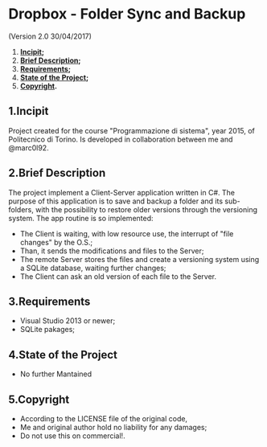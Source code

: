 # Dropbox - Folder Sync and Backup
(Version 2.0 30/04/2017)

1. **[Incipit](#1Incipit);**
2. **[Brief Description](#2brief-description);**
3. **[Requirements](#3requirements);**
4. **[State of the Project](#4state-of-the-project);**
5. **[Copyright](#5copyright).**

## 1.Incipit

Project created for the course "Programmazione di sistema", year 2015, of Politecnico di Torino.
Is developed in collaboration between me and @marc0l92.

## 2.Brief Description

The project implement a Client-Server application written in C#. 
The purpose of this application is to save and backup a folder and its sub-folders, with the possibility to restore older versions through the versioning system.
The app routine is so implemented:
- The Client is waiting, with low resource use, the interrupt of "file changes" by the O.S.;
- Than, it sends the modifications and files to the Server;
- The remote Server stores the files and create a versioning system using a SQLite database, waiting further changes;
- The Client can ask an old version of each file to the Server.

## 3.Requirements
- Visual Studio 2013 or newer;
- SQLite pakages;

## 4.State of the Project
- No further Mantained

## 5.Copyright

- According to the LICENSE file of the original code,
- Me and original author hold no liability for any damages;
- Do not use this on commercial!.
